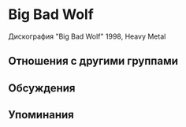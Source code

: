 # Big Bad Wolf

Дискография
"Big Bad Wolf" 1998, Heavy Metal

## Отношения с другими группами


## Обсуждения


## Упоминания

